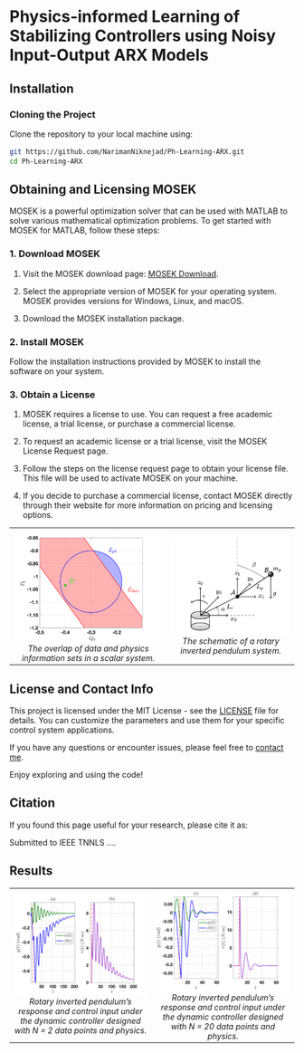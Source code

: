 # Physics-informed Learning of Stabilizing Controllers using Noisy Input-Output ARX Models


## Installation

### Cloning the Project

Clone the repository to your local machine using:

```bash
git https://github.com/NarimanNiknejad/Ph-Learning-ARX.git
cd Ph-Learning-ARX
```

## Obtaining and Licensing MOSEK 

MOSEK is a powerful optimization solver that can be used with MATLAB to solve various mathematical optimization problems. To get started with MOSEK for MATLAB, follow these steps:

### 1. Download MOSEK

1. Visit the MOSEK download page: [MOSEK Download](https://www.mosek.com/downloads/).

2. Select the appropriate version of MOSEK for your operating system. MOSEK provides versions for Windows, Linux, and macOS.

3. Download the MOSEK installation package.

### 2. Install MOSEK

Follow the installation instructions provided by MOSEK to install the software on your system.

### 3. Obtain a License

1. MOSEK requires a license to use. You can request a free academic license, a trial license, or purchase a commercial license.

2. To request an academic license or a trial license, visit the MOSEK License Request page.

3. Follow the steps on the license request page to obtain your license file. This file will be used to activate MOSEK on your machine.

4. If you decide to purchase a commercial license, contact MOSEK directly through their website for more information on pricing and licensing options.

   <center>
  <table>
    <tr>
      <td align="center">
        <img src="overlap.png" alt="overlap of data and physics in a scalar system" style="width: 300px;">
        <br>
        <em>The overlap of data and physics information sets in a scalar system.</em>
      </td>
      <td align="center">
        <img src="rotary_pendulum.png" alt="schematic of a rotary inverted pendulum system" style="width: 300px;">
        <br>
        <em>The schematic of a rotary inverted pendulum system.</em>
      </td>
    </tr>
  </table>
</center>


## License and Contact Info

This project is licensed under the MIT License - see the [LICENSE](LICENSE) file for details. You can customize the parameters and use them for your specific control system applications.

If you have any questions or encounter issues, please feel free to [contact me](mailto:niknejad@msu.edu).

Enjoy exploring and using the code!

## Citation
If you found this page useful for your research, please cite it as:

Submitted to IEEE TNNLS
....

## Results


<center>
  <table>
    <tr>
      <td align="center">
        <img src="N_2_IP.png" alt="Two data-points" style="width: 300px;">
        <br>
        <em> Rotary inverted pendulum’s response and control input under the dynamic controller designed
with N = 2 data points and physics.</em>
      </td>
      <td align="center">
        <img src="N_20_IP.png" alt="Twenty data-points" style="width: 300px;">
        <br>
        <em>Rotary inverted pendulum’s response and control input under the dynamic controller designed
with N = 20 data points and physics.</em>
      </td>
    </tr>
  </table>
</center>

